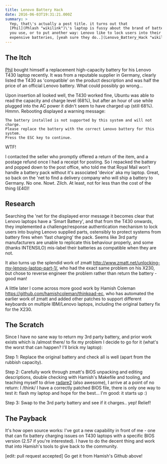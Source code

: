 ```yaml
---
title: Lenovo Battery Hack
date: 2016-06-03T19:31:21.000Z
summary: >
  Yep, that\'s actually a post title. it turns out that
  [Phil](Phlash "wikilink")\'s laptop is fussy about the brand of battery
  you use, or to put another way: Lenovo like to lock users into their
  expensive batteries, [yeah sure they do..](Lenovo_Battery_Hack "wikilink")
---
```

The Itch
--------

[Phil](Phlash "wikilink") bought himself a replacement high-capacity
battery for his Lenovo T430 laptop recently. It was from a reputable
supplier in Germany, clearly listed the T430 as \'compatible\' on the
product description and was half the price of an official Lenovo
battery. What could possibly go wrong\...

Upon insertion all looked well, the T430 worked fine, Ubuntu was able to
read the capacity and charge level (68%), but after an hour of use while
plugged into the AC power it didn\'t seem to have charged up (still
68%). Hmmn. Rebooting displayed a warning message:

    The battery installed is not supported by this system and will not charge.
    Please replace the battery with the correct Lenovo battery for this system.
    Press the ESC key to continue.

WTF!

I contacted the seller who promptly offered a return of the item, and a
postage refund once I had a receipt for posting. So I repacked the
battery and popped down to the post office, who told me that Royal Mail
won\'t handle a battery pack without it\'s associated \'device\' aka my
laptop. Great, so back on the \'net to find a delivery company who will
ship a battery to Germany. No one. Nowt. Zilch. At least, not for less
than the cost of the thing (£40)!

Research
--------

Searching the \'net for the displayed error message it becomes clear
that Lenovo laptops have a \'Smart Battery\', and that from the T430
onwards, they implemented a challenge/response authentication mechanism
to lock users into buying Lenovo supplied parts, ostensibly to protect
systems from battery fires when \'fast charging\' the pack. Seems like
3rd party manufacturers are unable to replicate this behaviour properly,
and some (thanks INTENSILO) mis-label their batteries as compatible when
they are not.

It also turns up the splendid work of zmatt
<http://www.zmatt.net/unlocking-my-lenovo-laptop-part-1/>, who had the
exact same problem on his X230, but chose to reverse engineer the
problem rather than return the battery - good man!

A little later I come across more good work by Hamish Coleman
<https://github.com/hamishcoleman/thinkpad-ec>, who has automated the
earlier work of zmatt and added other patches to support different
keyboards on multiple IBM/Lenovo laptops, including the original battery
fix for the X230.

The Scratch
-----------

Since I have no sane way to return my 3rd party battery, and prior work
exists which is /almost there/ to fix my problem I decide to go for it
(what\'s the worst that can happen? I\'ll brick my laptop):

Step 1: Replace the original battery and check all is well (apart from
the rubbish capacity).

Step 2: Carefully work through zmatt\'s BIOS unpacking and editing
descriptions, double checking with Hamish\'s Makefile and tooling, and
teaching myself to drive
[radare2](https://github.com/radare/radare2 "wikilink") (also awesome),
I arrive at a point of no return: I /think/ I have a correctly patched
BIOS file, there is only one way to test it: flash my laptop and hope
for the best\... I\'m good: it starts up :)

Step 3: Swap to the 3rd party battery and see if it charges.. yep!
Relief!

The Payback
-----------

It\'s how open source works: I\'ve got a new capability in front of me -
one that can fix battery charging issues on T430 laptops with a specific
BIOS version (2.57 if you\'re interested). I have to do the decent thing
and work that into Hamish\'s tools to give back to the community.

\[edit: pull request accepted\] Go get it from Hamish\'s Github above!
